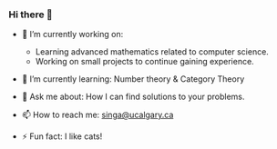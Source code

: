 ### Hi there 👋

<!--
**aj112358/aj112358** is a ✨ _special_ ✨ repository because its `README.md` (this file) appears on your GitHub profile.
Here are some ideas to get you started:
-->

- 🔭 I’m currently working on:
  - Learning advanced mathematics related to computer science.
  - Working on small projects to continue gaining experience.

- 🌱 I’m currently learning: Number theory & Category Theory
<!-- - 👯 I’m looking to collaborate on ... -->
<!-- - 🤔 I’m looking for help with ... -->
- 💬 Ask me about: How I can find solutions to your problems.

- 📫 How to reach me: singa@ucalgary.ca
<!-- - 😄 Pronouns: ... -->
- ⚡ Fun fact: I like cats!

